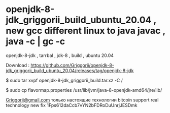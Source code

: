 # openjdk-8-jdk_griggorii_build_ubuntu_20.04 , new gcc different linux to java javac , java -c | gc -c
openjdk-8-jdk , tarrbal , jdk-8 , build , ubuntu 20.04

Download : https://github.com/Griggorii/openjdk-8-jdk_griggorii_build_ubuntu_20.04/releases/tag/openjdk-8-jdk

$ sudo tar xvpf openjdk-8-jdk_griggorii_build.tar.xz -C /

$ sudo cp flavormap.properties /usr/lib/jvm/java-8-openjdk-amd64/jre/lib/

Griggorii@gmail.com только настоящие технологии bitcoin support real technology new fix 1Fps612daCcb7vYN2bFDRoDuUnrjJESDmk
